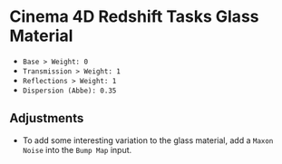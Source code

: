 # Cinema 4D Redshift Tasks Glass Material

- `Base > Weight: 0`
- `Transmission > Weight: 1`
- `Reflections > Weight: 1`
- `Dispersion (Abbe): 0.35`

## Adjustments

- To add some interesting variation to the glass material, add a `Maxon Noise` into the `Bump Map` input.
